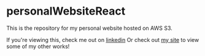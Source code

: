 # personalWebsiteReact
This is the repository for my personal website hosted on AWS S3.

If you're viewing this, check me out on <a href="https://www.linkedin.com/in/zackery-perski/">linkedin</a>
Or check out <a href="">my site</a> to view some of my other works!
